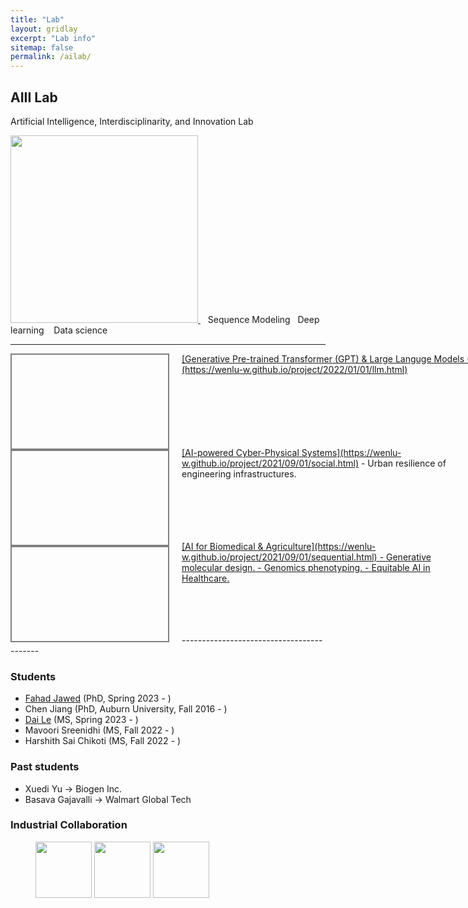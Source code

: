```yaml
---
title: "Lab"
layout: gridlay
excerpt: "Lab info"
sitemap: false
permalink: /ailab/
---
```


## AIII Lab
Artificial Intelligence, Interdisciplinarity, and Innovation Lab

<a href="https://wenlu-w.github.io/">
        <img src="{{ site.url }}{{ site.baseurl }}/images/AIserver.jpeg" style="width: 300px; box-shadow: none">
</a>&nbsp;&nbsp; Sequence Modeling &nbsp;&nbsp;Deep learning &nbsp;&nbsp; Data science

------------------------------------------
<div style="width: 100%;">
<div style="float: left; margin-right: 20px; height: 150px; width: 250px; border: 2px solid gray; background-image: url({{ site.url }}{{ site.baseurl }}/images/nlidb.png);background-position: center center; background-repeat: no-repeat; background-size: 100% 100%;"> 
</div>
<div style="height: 150px; width: 850px;"> 
  <ins>[Generative Pre-trained Transformer (GPT) & Large Languge Models (LLM)](https://wenlu-w.github.io/project/2022/01/01/llm.html)</ins>
</div>
</div>
<div style="width: 100%;">
<div style="float: left; margin-right: 20px; height: 150px; width: 250px; border: 2px solid gray; background-image: url({{ site.url }}{{ site.baseurl }}/images/water.png);background-position: center center; background-repeat: no-repeat; background-size: 100% 100%;"> 
</div>
<div style="height: 150px; width: 700px;"> 
  <ins>[AI-powered Cyber-Physical Systems](https://wenlu-w.github.io/project/2021/09/01/social.html)</ins>
- Urban resilience of engineering infrastructures. 
</div>
</div>
<div style="width: 100%;">
<div style="float: left; margin-right: 20px; height: 150px; width: 250px; border: 2px solid gray; background-image: url({{ site.url }}{{ site.baseurl }}/images/advremoval.png);background-position: center center; background-repeat: no-repeat; background-size: 100% 100%;"> 
</div>
<div style="height: 150px; width: 700px;"> 
  <ins>[AI for Biomedical & Agriculture](https://wenlu-w.github.io/project/2021/09/01/sequential.html)<ins>
- Generative molecular design. 
- Genomics phenotyping. 
- Equitable AI in Healthcare. 
</div>
</div>
------------------------------------------

### Students

- [Fahad Jawed]() (PhD, Spring 2023 - )
- Chen Jiang (PhD, Auburn University, Fall 2016 - )
- [Dai Le]() (MS, Spring 2023 - )
- Mavoori Sreenidhi (MS, Fall 2022 - )
- Harshith Sai Chikoti (MS, Fall 2022 - )

### Past students
- Xuedi Yu -> Biogen Inc.
- Basava Gajavalli -> Walmart Global Tech


### Industrial Collaboration

<left><figure class="third">
  <img src="{{ site.url }}{{ site.baseurl }}/images/biogen.jpeg" style="width: 90px; box-shadow: none">
  <img src="{{ site.url }}{{ site.baseurl }}/images/instacart.png" style="width: 90px; box-shadow: none">
  <img src="{{ site.url }}{{ site.baseurl }}/images/wework.png" style="width: 90px; box-shadow: none">
</figure></left>








